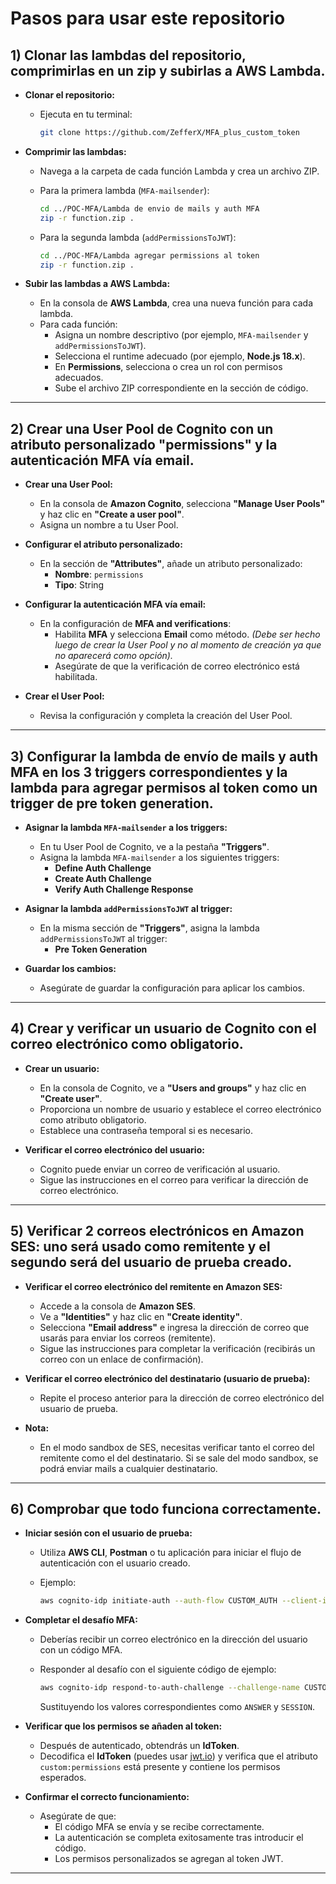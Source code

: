 # Pasos para usar este repositorio

## 1) Clonar las lambdas del repositorio, comprimirlas en un zip y subirlas a AWS Lambda.

- **Clonar el repositorio:**
  - Ejecuta en tu terminal:

    ```bash
    git clone https://github.com/ZefferX/MFA_plus_custom_token
    ```

- **Comprimir las lambdas:**
  - Navega a la carpeta de cada función Lambda y crea un archivo ZIP.
  - Para la primera lambda (`MFA-mailsender`):

    ```bash
    cd ../POC-MFA/Lambda de envio de mails y auth MFA
    zip -r function.zip .
    ```

  - Para la segunda lambda (`addPermissionsToJWT`):

    ```bash
    cd ../POC-MFA/Lambda agregar permissions al token
    zip -r function.zip .
    ```

- **Subir las lambdas a AWS Lambda:**
  - En la consola de **AWS Lambda**, crea una nueva función para cada lambda.
  - Para cada función:
    - Asigna un nombre descriptivo (por ejemplo, `MFA-mailsender` y `addPermissionsToJWT`).
    - Selecciona el runtime adecuado (por ejemplo, **Node.js 18.x**).
    - En **Permissions**, selecciona o crea un rol con permisos adecuados.
    - Sube el archivo ZIP correspondiente en la sección de código.

---

## 2) Crear una User Pool de Cognito con un atributo personalizado "permissions" y la autenticación MFA vía email.

- **Crear una User Pool:**
  - En la consola de **Amazon Cognito**, selecciona **"Manage User Pools"** y haz clic en **"Create a user pool"**.
  - Asigna un nombre a tu User Pool.

- **Configurar el atributo personalizado:**
  - En la sección de **"Attributes"**, añade un atributo personalizado:
    - **Nombre**: `permissions`
    - **Tipo**: String

- **Configurar la autenticación MFA vía email:**
  - En la configuración de **MFA and verifications**:
    - Habilita **MFA** y selecciona **Email** como método. *(Debe ser hecho luego de crear la User Pool y no al momento de creación ya que no aparecerá como opción).*
    - Asegúrate de que la verificación de correo electrónico está habilitada.

- **Crear el User Pool:**
  - Revisa la configuración y completa la creación del User Pool.

---

## 3) Configurar la lambda de envío de mails y auth MFA en los 3 triggers correspondientes y la lambda para agregar permisos al token como un trigger de pre token generation.

- **Asignar la lambda `MFA-mailsender` a los triggers:**
  - En tu User Pool de Cognito, ve a la pestaña **"Triggers"**.
  - Asigna la lambda `MFA-mailsender` a los siguientes triggers:
    - **Define Auth Challenge**
    - **Create Auth Challenge**
    - **Verify Auth Challenge Response**

- **Asignar la lambda `addPermissionsToJWT` al trigger:**
  - En la misma sección de **"Triggers"**, asigna la lambda `addPermissionsToJWT` al trigger:
    - **Pre Token Generation**

- **Guardar los cambios:**
  - Asegúrate de guardar la configuración para aplicar los cambios.

---

## 4) Crear y verificar un usuario de Cognito con el correo electrónico como obligatorio.

- **Crear un usuario:**
  - En la consola de Cognito, ve a **"Users and groups"** y haz clic en **"Create user"**.
  - Proporciona un nombre de usuario y establece el correo electrónico como atributo obligatorio.
  - Establece una contraseña temporal si es necesario.

- **Verificar el correo electrónico del usuario:**
  - Cognito puede enviar un correo de verificación al usuario.
  - Sigue las instrucciones en el correo para verificar la dirección de correo electrónico.

---

## 5) Verificar 2 correos electrónicos en Amazon SES: uno será usado como remitente y el segundo será del usuario de prueba creado.

- **Verificar el correo electrónico del remitente en Amazon SES:**
  - Accede a la consola de **Amazon SES**.
  - Ve a **"Identities"** y haz clic en **"Create identity"**.
  - Selecciona **"Email address"** e ingresa la dirección de correo que usarás para enviar los correos (remitente).
  - Sigue las instrucciones para completar la verificación (recibirás un correo con un enlace de confirmación).

- **Verificar el correo electrónico del destinatario (usuario de prueba):**
  - Repite el proceso anterior para la dirección de correo electrónico del usuario de prueba.

- **Nota:**
  - En el modo sandbox de SES, necesitas verificar tanto el correo del remitente como el del destinatario. Si se sale del modo sandbox, se podrá enviar mails a cualquier destinatario.

---

## 6) Comprobar que todo funciona correctamente.

- **Iniciar sesión con el usuario de prueba:**
  - Utiliza **AWS CLI**, **Postman** o tu aplicación para iniciar el flujo de autenticación con el usuario creado.
  - Ejemplo:

    ```bash
    aws cognito-idp initiate-auth --auth-flow CUSTOM_AUTH --client-id 1ri09hpfqmvghg2qbitnpunnk6 --auth-parameters "USERNAME=julio,PASSWORD=Contraseña02@"
    ```

- **Completar el desafío MFA:**
  - Deberías recibir un correo electrónico en la dirección del usuario con un código MFA.
  - Responder al desafío con el siguiente código de ejemplo:

    ```bash
    aws cognito-idp respond-to-auth-challenge --challenge-name CUSTOM_CHALLENGE --client-id 1ri09hpfqmvghg2qbitnpunnk6 --session "AYABeMNdHLLG66bX6Eyy7lQUzY8AHQABAAdTZXJ2aWNlABBDb2duaXRvVXNlclBvb2xzAAEAB2F3cy1rbXMAS2Fybjphd3M6a21zOnVzLWVhc3QtMTo3NDU2MjM0Njc1NTU6a2V5L2IxNTVhZmNhLWJmMjktNGVlZC1hZmQ4LWE5ZTA5MzY1M2RiZQC4AQIBAHjHL4WD3WpekpFe85nxP9Nwg99u3bPN6BTSaB-uHZcTLAGbyQ2t3mu4UDUpIH54fBM0AAAAfjB8BgkqhkiG9w0BBwagbzBtAgEAMGgGCSqGSIb3DQEHATAeBglghkgBZQMEAS4wEQQMcIx73QKrBos9vzFmAgEQgDv2wv32l1eP-smWta027XG2zPuFmMpj8BiS7mL4_ooNSGpswaUYFJDit4UbDtHByxrq1pH0aTFxkgVFIwIAAAAADAAAEAAAAAAAAAAAAAAAAAAEfOYU_M1BtC_bqSk1ojts_____wAAAAEAAAAAAAAAAAAAAAEAAADRHjBKy9WDRa9k-MhWGaL3xdw0yCMJ5UBytHP3TKvagZsdJDxutiD4CkEGBzrr2ckpIRsYLhAY0RveurPW1GpGkIDBQ_6SIoyzz-bOPtU9BNWdX7RJ9LUAFTZ31pm8UzXA477_gRXDESNG6S8f6v7H4IDVTCvZ341YltbXYtYS9sNq52zh_9JBWKG7hJmC8X5JWpl1sE_3rR6l3ztE_MuWbzT5aAhMtmeGtgB5ByfzoFvt2K3AwVd4II9zK_gEK3ygpMJZwmct8n0n7HLR_iRejxRZSo0Wl_tHvF-XJP5eNGqs" --challenge-responses USERNAME=julio,ANSWER=620510
    ```

    Sustituyendo los valores correspondientes como `ANSWER` y `SESSION`.

- **Verificar que los permisos se añaden al token:**
  - Después de autenticado, obtendrás un **IdToken**.
  - Decodifica el **IdToken** (puedes usar [jwt.io](https://jwt.io/)) y verifica que el atributo `custom:permissions` está presente y contiene los permisos esperados.

- **Confirmar el correcto funcionamiento:**
  - Asegúrate de que:
    - El código MFA se envía y se recibe correctamente.
    - La autenticación se completa exitosamente tras introducir el código.
    - Los permisos personalizados se agregan al token JWT.

---
